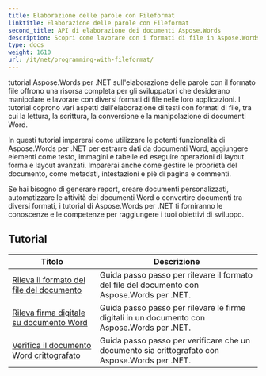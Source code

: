 ```yaml
---
title: Elaborazione delle parole con Fileformat
linktitle: Elaborazione delle parole con Fileformat
second_title: API di elaborazione dei documenti Aspose.Words
description: Scopri come lavorare con i formati di file in Aspose.Words per .NET. I tutorial ti guidano attraverso le varie funzionalità come il rilevamento del formato del file e la conversione tra formati.
type: docs
weight: 1610
url: /it/net/programming-with-fileformat/
---
```

tutorial Aspose.Words per .NET sull'elaborazione delle parole con il formato file offrono una risorsa completa per gli sviluppatori che desiderano manipolare e lavorare con diversi formati di file nelle loro applicazioni. I tutorial coprono vari aspetti dell'elaborazione di testi con formati di file, tra cui la lettura, la scrittura, la conversione e la manipolazione di documenti Word.

In questi tutorial imparerai come utilizzare le potenti funzionalità di Aspose.Words per .NET per estrarre dati da documenti Word, aggiungere elementi come testo, immagini e tabelle ed eseguire operazioni di layout. forma e layout avanzati. Imparerai anche come gestire le proprietà del documento, come metadati, intestazioni e piè di pagina e commenti.

Se hai bisogno di generare report, creare documenti personalizzati, automatizzare le attività dei documenti Word o convertire documenti tra diversi formati, i tutorial di Aspose.Words per .NET ti forniranno le conoscenze e le competenze per raggiungere i tuoi obiettivi di sviluppo.

 ## Tutorial
| Titolo | Descrizione |
| --- | --- |
| [Rileva il formato del file del documento](./detect-file-format/) | Guida passo passo per rilevare il formato del file del documento con Aspose.Words per .NET. |
| [Rileva firma digitale su documento Word](./detect-document-signatures/) | Guida passo passo per rilevare le firme digitali in un documento con Aspose.Words per .NET. |
| [Verifica il documento Word crittografato](./verify-encrypted-document/) | Guida passo passo per verificare che un documento sia crittografato con Aspose.Words per .NET. |